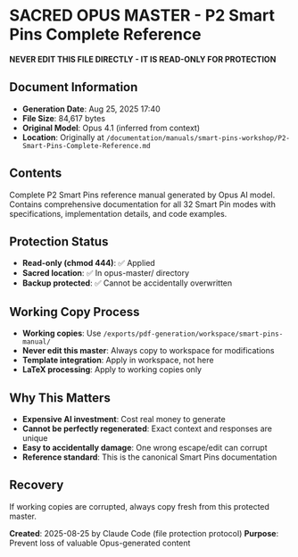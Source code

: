 # SACRED OPUS MASTER - P2 Smart Pins Complete Reference

**NEVER EDIT THIS FILE DIRECTLY - IT IS READ-ONLY FOR PROTECTION**

## Document Information
- **Generation Date**: Aug 25, 2025 17:40
- **File Size**: 84,617 bytes  
- **Original Model**: Opus 4.1 (inferred from context)
- **Location**: Originally at `/documentation/manuals/smart-pins-workshop/P2-Smart-Pins-Complete-Reference.md`

## Contents
Complete P2 Smart Pins reference manual generated by Opus AI model. Contains comprehensive documentation for all 32 Smart Pin modes with specifications, implementation details, and code examples.

## Protection Status
- **Read-only (chmod 444)**: ✅ Applied
- **Sacred location**: ✅ In opus-master/ directory
- **Backup protected**: ✅ Cannot be accidentally overwritten

## Working Copy Process
- **Working copies**: Use `/exports/pdf-generation/workspace/smart-pins-manual/`
- **Never edit this master**: Always copy to workspace for modifications
- **Template integration**: Apply in workspace, not here
- **LaTeX processing**: Apply to working copies only

## Why This Matters
- **Expensive AI investment**: Cost real money to generate
- **Cannot be perfectly regenerated**: Exact context and responses are unique  
- **Easy to accidentally damage**: One wrong escape/edit can corrupt
- **Reference standard**: This is the canonical Smart Pins documentation

## Recovery
If working copies are corrupted, always copy fresh from this protected master.

**Created**: 2025-08-25 by Claude Code (file protection protocol)
**Purpose**: Prevent loss of valuable Opus-generated content